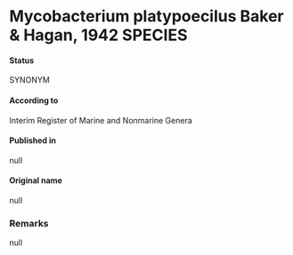 # Mycobacterium platypoecilus Baker & Hagan, 1942 SPECIES

#### Status
SYNONYM

#### According to
Interim Register of Marine and Nonmarine Genera

#### Published in
null

#### Original name
null

### Remarks
null